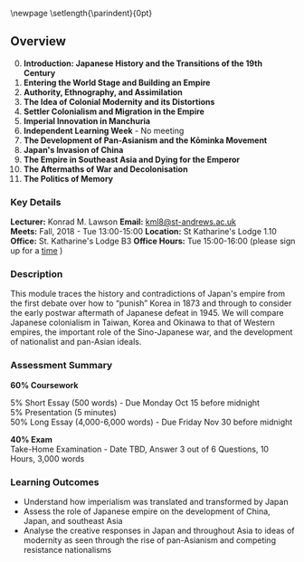 \newpage
\setlength{\parindent}{0pt}

## Overview

0. **Introduction: Japanese History and the Transitions of the 19th Century**
1. **Entering the World Stage and Building an Empire**
2. **Authority, Ethnography, and Assimilation**
3. **The Idea of Colonial Modernity and its Distortions**
4. **Settler Colonialism and Migration in the Empire**
5. **Imperial Innovation in Manchuria**
6. **Independent Learning Week** - No meeting
7. **The Development of Pan-Asianism and the Kōminka Movement**
8. **Japan's Invasion of China**
9. **The Empire in Southeast Asia and Dying for the Emperor**
10. **The Aftermaths of War and Decolonisation**
11. **The Politics of Memory**

### Key Details

**Lecturer:** Konrad M. Lawson **Email:** kml8@st-andrews.ac.uk  
**Meets:** Fall, 2018 - Tue 13:00-15:00 **Location:** St Katharine's Lodge 1.10  
**Office:** St. Katharine's Lodge B3  **Office Hours:** Tue 15:00-16:00 (please sign up for a [time](https://goo.gl/Rh19wj) )

### Description	

This module traces the history and contradictions of Japan's empire from the first debate over how to “punish” Korea in 1873 and through to consider the early postwar aftermath of Japanese defeat in 1945. We will compare Japanese colonialism in Taiwan, Korea and Okinawa to that of Western empires, the important role of the Sino-Japanese war, and the development of nationalist and pan-Asian ideals.

### Assessment Summary

**60% Coursework**  

5% Short Essay (500 words) - Due Monday Oct 15 before midnight  
5% Presentation (5 minutes)  
50% Long Essay (4,000-6,000 words) - Due Friday Nov 30 before midnight   

**40% Exam**  
Take-Home Examination - Date TBD, Answer 3 out of 6 Questions, 10 Hours, 3,000 words  

### Learning Outcomes

* Understand how imperialism was translated and transformed by Japan
* Assess the role of Japanese empire on the development of China, Japan, and southeast Asia
* Analyse the creative responses in Japan and throughout Asia to ideas of modernity as seen through the rise of pan-Asianism and competing resistance nationalisms

